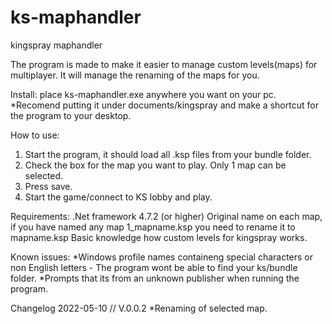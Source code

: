 # ks-maphandler
kingspray maphandler

The program is made to make it easier to manage custom levels(maps) for multiplayer.
It will manage the renaming of the maps for you.

Install:
place ks-maphandler.exe anywhere you want on your pc.
*Recomend putting it under documents/kingspray and make a shortcut for the program to your desktop.

How to use:
1. Start the program, it should load all .ksp files from your bundle folder.
2. Check the box for the map you want to play. Only 1 map can be selected.
3. Press save.
4. Start the game/connect to KS lobby and play.

Requirements:
.Net framework 4.7.2 (or higher)
Original name on each map, if you have named any map 1_mapname.ksp you need to rename it to mapname.ksp
Basic knowledge how custom levels for kingspray works.

Known issues:
*Windows profile names containeng special characters or non English letters - The program wont be able to find your ks/bundle folder.
*Prompts that its from an unknown publisher when running the program.

Changelog
2022-05-10 // V.0.0.2
*Renaming of selected map.
